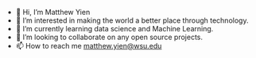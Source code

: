 - 👋 Hi, I’m Matthew Yien
- 👀 I’m interested in making the world a better place through technology.
- 🌱 I’m currently learning data science and Machine Learning.
- 💞️ I’m looking to collaborate on any open source projects.
- 📫 How to reach me matthew.yien@wsu.edu
